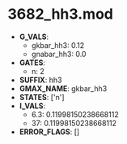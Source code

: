 # 3682_hh3.mod

- **G_VALS**:
  - gkbar_hh3: 0.12
  - gnabar_hh3: 0.0
- **GATES**:
  - n: 2
- **SUFFIX**: hh3
- **GMAX_NAME**: gkbar_hh3
- **STATES**: ['n']
- **I_VALS**:
  - 6.3: 0.11998150238668112
  - 37: 0.11998150238668112
- **ERROR_FLAGS**: []
